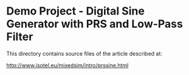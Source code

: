 # Demo Project - Digital Sine Generator with PRS and Low-Pass Filter

This directory contains source files of the article described at:
    
http://www.isotel.eu/mixedsim/intro/prssine.html
